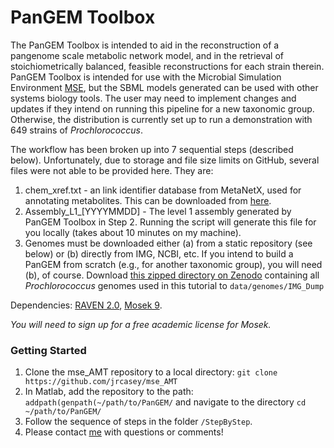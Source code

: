 # PanGEM Toolbox
The PanGEM Toolbox is intended to aid in the reconstruction of a pangenome scale metabolic network model, and in the retrieval of stoichiometrically balanced, feasible reconstructions for each strain therein. PanGEM Toolbox is intended for use with the Microbial Simulation Environment [MSE](https://github.com/jrcasey/mse_AMT), but the SBML models generated can be used with other systems biology tools. The user may need to implement changes and updates if they intend on running this pipeline for a new taxonomic group. Otherwise, the distribution is currently set up to run a demonstration with 649 strains of *Prochlorococcus*. 

The workflow has been broken up into 7 sequential steps (described below). Unfortunately, due to storage and file size limits on GitHub, several files were not able to be provided here. They are:

1. chem_xref.txt - an link identifier database from MetaNetX, used for annotating metabolites. This can be downloaded from [here](https://www.metanetx.org/mnxdoc/mnxref.html).
2. Assembly\_L1\_[YYYYMMDD] - The level 1 assembly generated by PanGEM Toolbox in Step 2. Running the script will generate this file for you locally (takes about 10 minutes on my machine).
3. Genomes must be downloaded either (a) from a static repository (see below) or (b) directly from IMG, NCBI, etc. If you intend to build a PanGEM from scratch (e.g., for another taxonomic group), you will need (b), of course. Download [this zipped directory on Zenodo](http://doi.org/10.5281/zenodo.4477905) containing all *Prochlorococcus* genomes used in this tutorial to `data/genomes/IMG_Dump`

Dependencies: [RAVEN 2.0](https://github.com/SysBioChalmers/RAVEN/wiki), [Mosek 9](https://www.mosek.com/downloads/). 

*You will need to sign up for a free academic license for Mosek.*

### Getting Started
1. Clone the mse_AMT repository to a local directory: `git clone https://github.com/jrcasey/mse_AMT`
2. In Matlab, add the repository to the path: `addpath(genpath(~/path/to/PanGEM/` and navigate to the directory `cd ~/path/to/PanGEM/`
3. Follow the sequence of steps in the folder `/StepByStep`.
4. Please contact [me](https://jrcasey.github.io/) with questions or comments! 